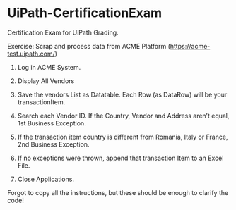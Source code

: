 # UiPath-CertificationExam
Certification Exam for UiPath Grading.


Exercise: Scrap and process data from ACME Platform (https://acme-test.uipath.com/)


1. Log in ACME System. 

2. Display All Vendors

3. Save the vendors List as Datatable. Each Row (as DataRow) will be your transactionItem.

4. Search each Vendor ID. If the Country, Vendor and Address aren’t equal, 1st Business Exception.

5. If the transaction item country is different from Romania, Italy or France, 2nd Business Exception. 

6. If no exceptions were thrown, append that transaction Item to an Excel File. 

7. Close Applications.


Forgot to copy all the instructions, but these should be enough to clarify the code!
